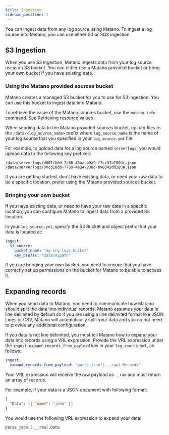```yaml
---
title: Ingestion
sidebar_position: 2
---
```


You can ingest data from any log source using Matano. To ingest a log source into Matano, you can use either S3 or SQS ingestion.

## S3 Ingestion

When you use S3 ingestion, Matano ingests data from your log source using an S3 bucket. You can either use a Matano provided bucket or bring your own bucket if you have existing data.

### Using the Matano provided sources bucket

Matano creates a managed S3 bucket for you to use for S3 ingestion. You can use this bucket to ingest data into Matano.

To retrieve the value of the Matano sources bucket, use the `matano info` command. See [Retrieving resource values](../getting-started.md#retrieving-resource-values).

When sending data to the Matano provided sources bucket, upload files to the `/data/<log_source_name>` prefix where `log_source_name` is the name of your log source that you specified in your `log_source.yml` file.

For example, to upload data for a log source named `serverlogs`, you would upload data to the following key prefixes:

```
/data/serverlogs/d007cb0d-7c00-43aa-b9a9-f7cc37e780dc.json
/data/serverlogs/80cd10db-7760-4e34-830d-b98342dd180a.json
```

If you are getting started, don't have existing data, or need your raw data to be a specific location, prefer using the Matano provided sources bucket.

### Bringing your own bucket

If you have existing data, or need to have your raw data in a specific location, you can configure Matano to ingest data from a provided S3 location.

In your `log_source.yml`, specify the S3 Bucket and object prefix that your data is located at:

```yml
ingest:
  s3_source:
    bucket_name: "my-org-logs-bucket"
    key_prefix: "data/mypath"
```

If you are bringing your own bucket, you need to ensure that you have correctly set up permissions on the bucket for Matano to be able to access it.

## Expanding records

When you send data to Matano, you need to communicate how Matano should split the data into individual records. Matano assumes your data is line delimited by default so if you are using a line delimited format like JSON Lines or CSV, Matano will automatically split your data and you do not need to provide any additional configuration.

If you data is not line delimited, you must tell Matano how to expand your data into records using a VRL expression. Provide the VRL expression under the `ingest.expand_records_from_payload` key in your `log_source.yml`, as follows:

```yml
ingest:
  expand_records_from_payload: "parse_json!(.__raw).Records"
```

Your VRL expression will receive the raw payload as `__raw` and must return an array of records.

For example, if your data is a JSON document with following format:

```json
{
  "Data": [{ "name": "john" }]
}
```

You would use the following VRL expression to expand your data:

```
parse_json!(.__raw).Data
```
